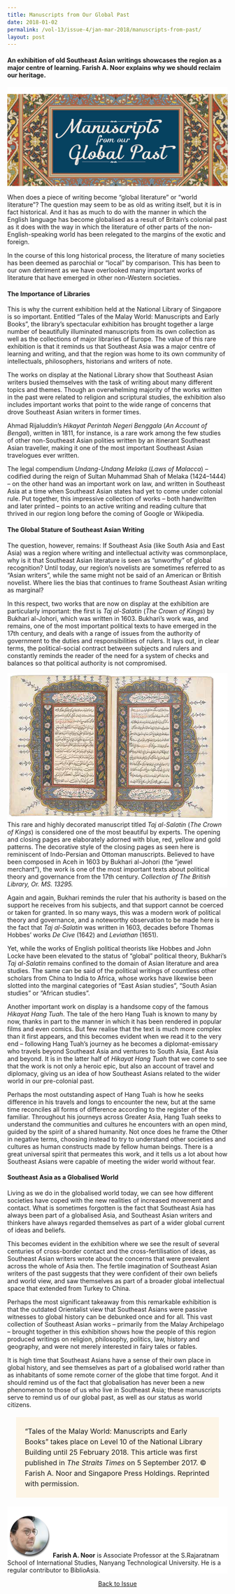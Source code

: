```yaml
---
title: Manuscripts from Our Global Past
date: 2018-01-02
permalink: /vol-13/issue-4/jan-mar-2018/manuscripts-from-past/
layout: post
---
```


#### An exhibition of old Southeast Asian writings showcases the region as a major centre of learning. **Farish A. Noor** explains why we should reclaim our heritage.

<div style="background-color: white;"><br><img src="/images/Vol-13-issue-4/manuscripts-from-global-past/01_manuscript.png"></div>

When does a piece of writing become “global literature” or “world literature”? The question may seem to be as old as writing itself, but it is in fact historical. And it has as much to do with the manner in which the English language has become globalised as a result of Britain’s colonial past as it does with the way in which the literature of other parts of the non-English-speaking world has been relegated to the margins of the exotic and foreign.

In the course of this long historical process, the literature of many societies has been deemed as parochial or “local” by comparison. This has been to our own detriment as we have overlooked many important works of literature that have emerged in other non-Western societies.

#### **The Importance of Libraries**

This is why the current exhibition held at the National Library of Singapore is so important. Entitled “Tales of the Malay World: Manuscripts and Early Books”, the library’s spectacular exhibition has brought together a large number of beautifully illuminated manuscripts from its own collection as well as the collections of major libraries of Europe. The value of this rare exhibition is that it reminds us that Southeast Asia was a major centre of learning and writing, and that the region was home to its own community of intellectuals, philosophers, historians and writers of note.

The works on display at the National Library show that Southeast Asian writers busied themselves with the task of writing about many different topics and themes. Though an overwhelming majority of the works written in the past were related to religion and scriptural studies, the exhibition also includes important works that point to the wide range of concerns that drove Southeast Asian writers in former times.

Ahmad Rijaluddin’s *Hikayat Perintah Negeri Benggala* (*An Account of Bengal*), written in 1811, for instance, is a rare work among the few studies of other non-Southeast Asian polities written by an itinerant Southeast Asian traveller, making it one of the most important Southeast Asian travelogues ever written.

The legal compendium *Undang-Undang Melaka* (*Laws of Malacca*) – codified during the reign of Sultan Muhammad Shah of Melaka (1424–1444) – on the other hand was an important work on law, and written in Southeast Asia at a time when Southeast Asian states had yet to come under colonial rule. Put together, this impressive collection of works – both handwritten and later printed – points to an active writing and reading culture that thrived in our region long before the coming of Google or Wikipedia.

#### **The Global Stature of Southeast Asian Writing**

The question, however, remains: If Southeast Asia (like South Asia and East Asia) was a region where writing and intellectual activity was commonplace, why is it that Southeast Asian literature is seen as “unworthy” of global recognition? Until today, our region’s novelists are sometimes referred to as “Asian writers”, while the same might not be said of an American or British novelist. Where lies the bias that continues to frame Southeast Asian writing as marginal?

In this respect, two works that are now on display at the exhibition are particularly important: the first is *Taj al-Salatin* (*The Crown of Kings*) by Bukhari al-Johori, which was written in 1603. Bukhari’s work was, and remains, one of the most important political texts to have emerged in the 17th century, and deals with a range of issues from the authority of government to the duties and responsibilities of rulers. It lays out, in clear terms, the political-social contract between subjects and rulers and constantly reminds the reader of the need for a system of checks and balances so that political authority is not compromised.

<div style="background-color: white;"><img src="/images/Vol-13-issue-4/manuscripts-from-global-past/02_manuscript.jpg">This rare and highly decorated manuscript titled <i>Taj al-Salatin</i> (<i>The Crown of Kings</i>) is considered one of the most beautiful by experts. The opening and closing pages are elaborately adorned with blue, red, yellow and gold patterns. The decorative style of the closing pages as seen here is reminiscent of Indo-Persian and Ottoman manuscripts. Believed to have been composed in Aceh in 1603 by Bukhari al-Johori (the “jewel merchant”), the work is one of the most important texts about political theory and governance from the 17th century. <i>Collection of The British Library, Or. MS. 13295.</i></div>

Again and again, Bukhari reminds the ruler that his authority is based on the support he receives from his subjects, and that support cannot be coerced or taken for granted. In so many ways, this was a modern work of political theory and governance, and a noteworthy observation to be made here is the fact that *Taj al-Salatin* was written in 1603, decades before Thomas Hobbes’ works *De Cive* (1642) and *Leviathan* (1651).

Yet, while the works of English political theorists like Hobbes and John Locke have been elevated to the status of “global” political theory, Bukhari’s *Taj al-Salatin* remains confined to the domain of Asian literature and area studies. The same can be said of the political writings of countless other scholars from China to India to Africa, whose works have likewise been slotted into the marginal categories of “East Asian studies”, “South Asian studies” or “African studies”.

Another important work on display is a handsome copy of the famous *Hikayat Hang Tuah*. The tale of the hero Hang Tuah is known to many by now, thanks in part to the manner in which it has been rendered in popular films and even comics. But few realise that the text is much more complex than it first appears, and this becomes evident when we read it to the very end – following Hang Tuah’s journey as he becomes a diplomat-emissary who travels beyond Southeast Asia and ventures to South Asia, East Asia and beyond. It is in the latter half of *Hikayat Hang Tuah* that we come to see that the work is not only a heroic epic, but also an account of travel and diplomacy, giving us an idea of how Southeast Asians related to the wider world in our pre-colonial past.

Perhaps the most outstanding aspect of Hang Tuah is how he seeks difference in his travels and longs to encounter the new, but at the same time reconciles all forms of difference according to the register of the familiar. Throughout his journeys across Greater Asia, Hang Tuah seeks to understand the communities and cultures he encounters with an open mind, guided by the spirit of a shared humanity. Not once does he frame the Other in negative terms, choosing instead to try to understand other societies and cultures as human constructs made by fellow human beings. There is a great universal spirit that permeates this work, and it tells us a lot about how Southeast Asians were capable of meeting the wider world without fear.

#### **Southeast Asia as a Globalised World**

Living as we do in the globalised world today, we can see how different societies have coped with the new realities of increased movement and contact. What is sometimes forgotten is the fact that Southeast Asia has always been part of a globalised Asia, and Southeast Asian writers and thinkers have always regarded themselves as part of a wider global current of ideas and beliefs.

This becomes evident in the exhibition where we see the result of several centuries of cross-border contact and the cross-fertilisation of ideas, as Southeast Asian writers wrote about the concerns that were prevalent across the whole of Asia then. The fertile imagination of Southeast Asian writers of the past suggests that they were confident of their own beliefs and world view, and saw themselves as part of a broader global intellectual space that extended from Turkey to China.

Perhaps the most significant takeaway from this remarkable exhibition is that the outdated Orientalist view that Southeast Asians were passive witnesses to global history can be debunked once and for all. This vast collection of Southeast Asian works – primarily from the Malay Archipelago – brought together in this exhibition shows how the people of this region produced writings on religion, philosophy, politics, law, history and geography, and were not merely interested in fairy tales or fables.

It is high time that Southeast Asians have a sense of their own place in global history, and see themselves as part of a globalised world rather than as inhabitants of some remote corner of the globe that time forgot. And it should remind us of the fact that globalisation has never been a new phenomenon to those of us who live in Southeast Asia; these manuscripts serve to remind us of our global past, as well as our status as world citizens.

<span style="background-colour: #fdf5e6; padding: 20px; margin: 20px; background:#fdf5e6; display:block; font-size:1rem; line-height:1.5rem;">“Tales of the Malay World: Manuscripts and Early Books” takes place on Level 10 of the National Library Building until 25 February 2018. This article was first published in <i>The Straits Times</i> on 5 September 2017. © Farish A. Noor and Singapore Press Holdings. Reprinted with permission.</span>

<div style="background-color: white;">
<br>
<img style="width: 100px; height: 100px;" src="/images/Vol-13-issue-4/manuscripts-from-global-past/farish.png">
<b>Farish A. Noor</b> is Associate Professor at the S.Rajaratnam School of International Studies, Nanyang Technological University. He is a regular contributor to BiblioAsia.
</div>

<a href="/vol-13/issue-4/jan-mar-2018/"><center>Back to Issue</center></a>